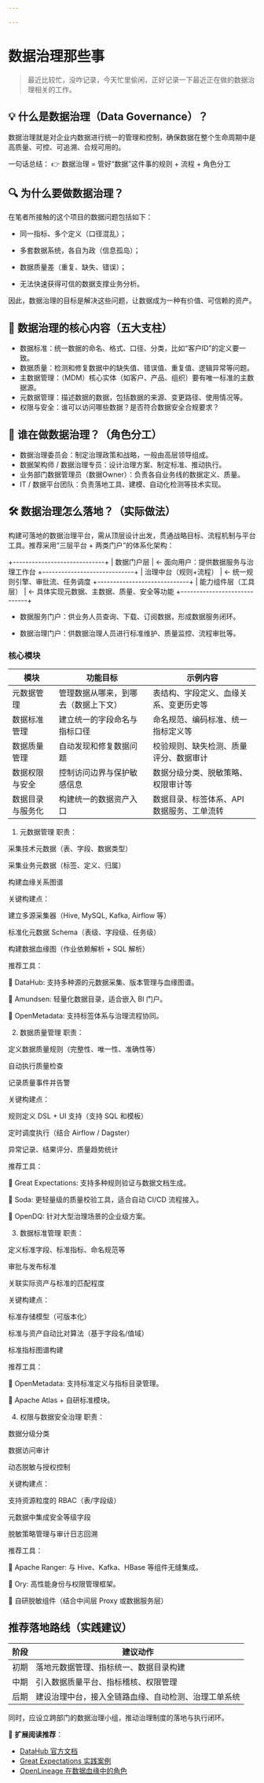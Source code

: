 ```yaml
---

---
```


# 数据治理那些事

> 最近比较忙，没咋记录，今天忙里偷闲，正好记录一下最近正在做的数据治理相关的工作。

## 💡 什么是数据治理（Data Governance）？

数据治理就是对企业内数据进行统一的管理和控制，确保数据在整个生命周期中是高质量、可控、可追溯、合规可用的。

一句话总结：
👉 数据治理 = 管好“数据”这件事的规则 + 流程 + 角色分工

## 🔍 为什么要做数据治理？

在笔者所接触的这个项目的数据问题包括如下：

- 同一指标、多个定义（口径混乱）；

- 多套数据系统，各自为政（信息孤岛）；

- 数据质量差（重复、缺失、错误）；

- 无法快速获得可信的数据支撑业务分析。

因此，数据治理的目标是解决这些问题，让数据成为一种有价值、可信赖的资产。

## 🧱 数据治理的核心内容（五大支柱）

- 数据标准：统一数据的命名、格式、口径、分类，比如“客户ID”的定义要一致。
- 数据质量：检测和修复数据中的缺失值、错误值、重复值、逻辑异常等问题。
- 主数据管理：（MDM）核心实体（如客户、产品、组织）要有唯一标准的主数据源。
- 元数据管理：描述数据的数据，包括数据的来源、变更路径、使用情况等。
- 权限与安全：谁可以访问哪些数据？是否符合数据安全合规要求？

## 👥 谁在做数据治理？（角色分工）

- 数据治理委员会：制定治理政策和战略，一般由高层领导组成。
- 数据架构师 / 数据治理专员：设计治理方案、制定标准、推动执行。
- 业务部门数据管理员（数据Owner）：负责各自业务线的数据定义、质量。
- IT / 数据平台团队：负责落地工具、建模、自动化检测等技术实现。

## 🛠️ 数据治理怎么落地？（实际做法）

构建可落地的数据治理平台，需从顶层设计出发，贯通战略目标、流程机制与平台工具。推荐采用“三层平台 + 两类门户”的体系化架构：

+-----------------------------+
|         数据门户层          | ← 面向用户：提供数据服务与治理工作台
+-----------------------------+
|     治理中台（规则+流程）   | ← 统一规则引擎、审批流、任务调度
+-----------------------------+
|     能力组件层（工具层）    | ← 具体实现元数据、主数据、质量、安全等功能
+-----------------------------+

- 数据服务门户：供业务人员查询、下载、订阅数据，形成数据服务闭环。

- 数据治理门户：供数据治理人员进行标准维护、质量监控、流程审批等。



### 核心模块

| 模块             | 功能目标                             | 示例内容                                   |
|------------------|--------------------------------------|--------------------------------------------|
| 元数据管理       | 管理数据从哪来，到哪去（数据上下文） | 表结构、字段定义、血缘关系、变更历史等     |
| 数据标准管理     | 建立统一的字段命名与指标口径         | 命名规范、编码标准、统一指标定义等         |
| 数据质量管理     | 自动发现和修复数据问题               | 校验规则、缺失检测、质量评分、数据审计     |
| 数据权限与安全   | 控制访问边界与保护敏感信息           | 数据分级分类、脱敏策略、权限审计等         |
| 数据目录与服务化 | 构建统一的数据资产入口               | 数据目录、标签体系、API 数据服务、工单流转 |

1. 元数据管理
职责：

采集技术元数据（表、字段、数据类型）

采集业务元数据（标签、定义、归属）

构建血缘关系图谱

关键构建点：

建立多源采集器（Hive, MySQL, Kafka, Airflow 等）

标准化元数据 Schema（表级、字段级、任务级）

构建数据血缘图（作业依赖解析 + SQL 解析）

推荐工具：

🧰 DataHub: 支持多种源的元数据采集、版本管理与血缘图谱。

🧰 Amundsen: 轻量化数据目录，适合嵌入 BI 门户。

🧰 OpenMetadata: 支持标签体系与治理流程协同。

2. 数据质量管理
职责：

定义数据质量规则（完整性、唯一性、准确性等）

自动执行质量检查

记录质量事件并告警

关键构建点：

规则定义 DSL + UI 支持（支持 SQL 和模板）

定时调度执行（结合 Airflow / Dagster）

异常记录、结果评分、质量趋势统计

推荐工具：

🧰 Great Expectations: 支持多种规则验证与数据文档生成。

🧰 Soda: 更轻量级的质量校验工具，适合自动 CI/CD 流程接入。

🧰 OpenDQ: 针对大型治理场景的企业级方案。

3. 数据标准管理
职责：

定义标准字段、标准指标、命名规范等

审批与发布标准

关联实际资产与标准的匹配程度

关键构建点：

标准存储模型（可版本化）

标准与资产自动比对算法（基于字段名/值域）

标准指标图谱构建

推荐工具：

🧰 OpenMetadata: 支持标准定义与指标目录管理。

🧰 Apache Atlas + 自研标准模块。

4. 权限与数据安全治理
职责：

数据分级分类

数据访问审计

动态脱敏与授权控制

关键构建点：

支持资源粒度的 RBAC（表/字段级）

元数据中集成安全等级字段

脱敏策略管理与审计日志回溯

推荐工具：

🧰 Apache Ranger: 与 Hive、Kafka、HBase 等组件无缝集成。

🧰 Ory: 高性能身份与权限管理框架。

🧰 自研脱敏组件（结合中间层 Proxy 或数据服务层）

## 推荐落地路线（实践建议）

| 阶段 | 建议动作 |
|------|----------|
| 初期 | 落地元数据管理、指标统一、数据目录构建 |
| 中期 | 引入数据质量平台、指标稽核、权限管理 |
| 后期 | 建设治理中台，接入全链路血缘、自动检测、治理工单系统 |

同时，应设立跨部门的数据治理小组，推动治理制度的落地与执行闭环。

📌 **扩展阅读推荐**：
- [DataHub 官方文档](https://datahubproject.io/docs/)
- [Great Expectations 实践案例](https://docs.greatexpectations.io/)
- [OpenLineage 在数据血缘中的角色](https://openlineage.io/)